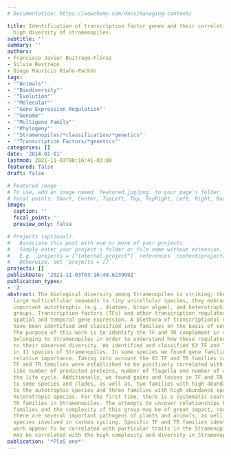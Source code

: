 ```yaml
---
# Documentation: https://wowchemy.com/docs/managing-content/

title: Identification of transcription factor genes and their correlation with the
  high diversity of stramenopiles.
subtitle: ''
summary: ''
authors:
- Francisco Javier Buitrago-Flórez
- Silvia Restrepo
- Diego Mauricio Riaño-Pachón
tags:
- '"Animals"'
- '"Biodiversity"'
- '"Evolution"'
- '"Molecular"'
- '"Gene Expression Regulation"'
- '"Genome"'
- '"Multigene Family"'
- '"Phylogeny"'
- '"Stramenopiles/*classification/*genetics"'
- '"Transcription Factors/*genetics"'
categories: []
date: '2014-01-01'
lastmod: 2021-11-03T00:16:41-03:00
featured: false
draft: false

# Featured image
# To use, add an image named `featured.jpg/png` to your page's folder.
# Focal points: Smart, Center, TopLeft, Top, TopRight, Left, Right, BottomLeft, Bottom, BottomRight.
image:
  caption: ''
  focal_point: ''
  preview_only: false

# Projects (optional).
#   Associate this post with one or more of your projects.
#   Simply enter your project's folder or file name without extension.
#   E.g. `projects = ["internal-project"]` references `content/project/deep-learning/index.md`.
#   Otherwise, set `projects = []`.
projects: []
publishDate: '2021-11-03T03:16:40.623999Z'
publication_types:
- '2'
abstract: The biological diversity among Stramenopiles is striking; they range from
  large multicellular seaweeds to tiny unicellular species, they embrace many ecologically
  important autothrophic (e.g., diatoms, brown algae), and heterotrophic (e.g., oomycetes)
  groups. Transcription factors (TFs) and other transcription regulators (TRs) regulate
  spatial and temporal gene expression. A plethora of transcriptional regulatory proteins
  have been identified and classified into families on the basis of sequence similarity.
  The purpose of this work is to identify the TF and TR complement in diverse species
  belonging to Stramenopiles in order to understand how these regulators may contribute
  to their observed diversity. We identified and classified 63 TF and TR families
  in 11 species of Stramenopiles. In some species we found gene families with high
  relative importance. Taking into account the 63 TF and TR families identified, 28
  TF and TR families were established to be positively correlated with specific traits
  like number of predicted proteins, number of flagella and number of cell types during
  the life cycle. Additionally, we found gains and losses in TF and TR families specific
  to some species and clades, as well as, two families with high abundance specific
  to the autotrophic species and three families with high abundance specific to the
  heterotropic species. For the first time, there is a systematic search of TF and
  TR families in Stramenopiles. The attempts to uncover relationships between these
  families and the complexity of this group may be of great impact, considering that
  there are several important pathogens of plants and animals, as well as, important
  species involved in carbon cycling. Specific TF and TR families identified in this
  work appear to be correlated with particular traits in the Stramenopiles group and
  may be correlated with the high complexity and diversity in Stramenopiles.
publication: '*PloS one*'
---
```

